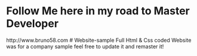 <h1>Follow Me here in my road to Master Developer</h1> http://www.bruno58.com
# Website-sample
Full Html &amp; Css coded  
Website was for a company sample feel free to update it and remaster it!
